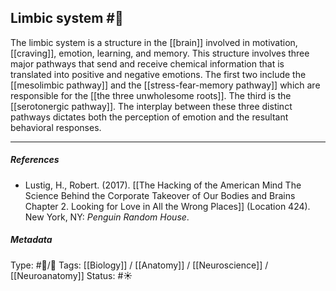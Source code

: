 ## Limbic system  #🧠 

The limbic system is a structure in the [[brain]] involved in motivation, [[craving]], emotion, learning, and memory. This structure involves three major pathways that send and receive chemical information that is translated into positive and negative emotions. The first two include the [[mesolimbic pathway]] and the [[stress-fear-memory pathway]] which are responsible for the [[the three unwholesome roots]]. The third is the [[serotonergic pathway]]. The interplay between these three distinct pathways dictates both the perception of emotion and the resultant behavioral responses.

___

##### References

- Lustig, H., Robert. (2017). [[The Hacking of the American Mind The Science Behind the Corporate Takeover of Our Bodies and Brains Chapter 2. Looking for Love in All the Wrong Places]] (Location 424). New York, NY: _Penguin Random House_.

##### Metadata

Type: #🔵/🔵 
Tags: [[Biology]] / [[Anatomy]] / [[Neuroscience]] / [[Neuroanatomy]] 
Status: #☀️ 